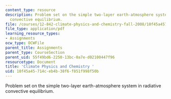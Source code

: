 ```yaml
---
content_type: resource
description: Problem set on the simple two-layer earth-atmosphere system in radiative
  convective equilibrium.
file: /courses/12-842-climate-physics-and-chemistry-fall-2008/10f45a45714ceb4b38f6f851f998f50b_hw2.pdf
file_type: application/pdf
learning_resource_types:
- Assignments
ocw_type: OCWFile
parent_title: Assignments
parent_type: CourseSection
parent_uid: 55f49bd6-2250-13bc-0a7e-d02100447f96
resourcetype: Document
title: 'Climate Physics and Chemistry '
uid: 10f45a45-714c-eb4b-38f6-f851f998f50b
---
```

Problem set on the simple two-layer earth-atmosphere system in radiative convective equilibrium.

